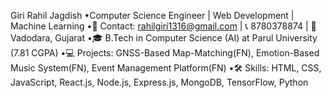 Giri Rahil Jagdish
•Computer Science Engineer | Web Development | Machine Learning
•📧 Contact: rahilgiri1316@gmail.com | 📞 8780378874 | 📍 Vadodara, Gujarat
•🎓 B.Tech in Computer Science (AI) at Parul University (7.81 CGPA)
•💻 Projects: GNSS-Based Map-Matching(FN), Emotion-Based Music System(FN), Event Management Platform(FN)
•🛠️ Skills: HTML, CSS, JavaScript, React.js, Node.js, Express.js, MongoDB, TensorFlow, Python

